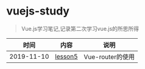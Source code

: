 # vuejs-study
>  Vue.js学习笔记,记录第二次学习vue.js的所思所得

|时间|内容|说明|
|--|--|--|
|2019-11-10|[lesson5](./lesson5/)|Vue-router的使用|
